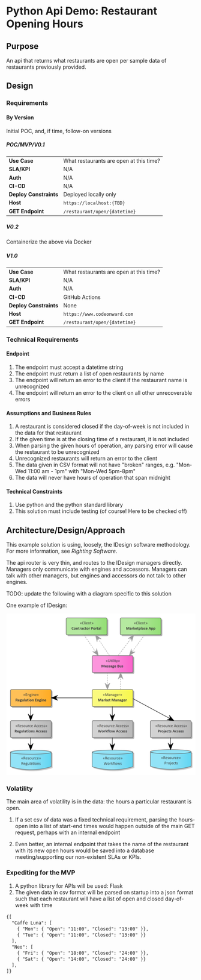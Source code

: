 # Python Api Demo: Restaurant Opening Hours

## Purpose

An api that returns what restaurants are open per sample data of restaurants previously provided.

## Design

### Requirements

#### By Version

Initial POC, and, if time, follow-on versions

##### POC/MVP/V0.1

|  |  |
| --- | --- |
| **Use Case** |  What restaurants are open at this time? |
| **SLA/KPI** |  N/A |
| **Auth** |  N/A |
| **CI-CD** |  N/A |
| **Deploy Constraints** |  Deployed locally only |
| **Host** | `https://localhost:{TBD}` |
| **GET Endpoint** | `/restaurant/open/{datetime}` |

##### V0.2

Containerize the above via Docker

##### V1.0

|  |  |
| --- | --- |
| **Use Case** |  What restaurants are open at this time? |
| **SLA/KPI** |  N/A |
| **Auth** |  N/A |
| **CI-CD** |  GitHub Actions |
| **Deploy Constraints** |  None |
| **Host** | `https://www.codeonward.com` |
| **GET Endpoint** | `/restaurant/open/{datetime}` |

### Technical Requirements

#### Endpoint

1. The endpoint must accept a datetime string
1. The endpoint must return a list of open restaurants by name
1. The endpoint will return an error to the client if the restaurant name is unrecognized
1. The endpoint will return an error to the client on all other unrecoverable errors

#### Assumptions and Business Rules

1. A restaurant is considered closed if the day-of-week is not included in the data for that restaurant
1. If the given time is at the closing time of a restaurant, it is not included 
1. When parsing the given hours of operation, any parsing error will cause the restaurant to be unrecognized
1. Unrecognized restaurants will return an error to the client
1. The data given in CSV format will not have "broken" ranges, e.g. "Mon-Wed 11:00 am - 1pm" with "Mon-Wed 5pm-8pm"
1. The data will never have hours of operation that span midnight

#### Technical Constraints

1. Use python and the python standard library
1. This solution must include testing (of course! Here to be checked off)

## Architecture/Design/Approach

This example solution is using, loosely, the IDesign software methodology.  For more information, see _Righting Software_.

The api router is very thin, and routes to the IDesign managers directly.  Managers only communicate with engines and accessors.  Managers can talk with other managers, but engines and accessors do not talk to other engines.

TODO: update the following with a diagram specific to this solution

One example of IDesign:

![IDesign Example](DESIGN_diagram.png)

### Volatility

The main area of volatility is in the data: the hours a particular restaurant is open.

1. If a set csv of data was a fixed technical requirement, parsing the hours-open into a list of start-end times would happen outside of the main GET request, perhaps with an internal endpoint

2. Even better, an internal endpoint that takes the name of the restaurant with its new open hours would be saved into a database meeting/supporting our non-existent SLAs or KPIs.

### Expediting for the MVP

1. A python library for APIs will be used: Flask
2. The given data in csv format will be parsed on startup into a json format such that each restaurant will have a list of open and closed day-of-week with time

```
{[
  "Caffe Luna": [
    { "Mon": { "Open": "11:00", "Closed": "13:00" }},
    { "Tue": { "Open": "11:00", "Closed": "13:00" }}
  ],
  "Neo": [
    { "Fri": { "Open": "18:00", "Closed": "24:00" }},
    { "Sat": { "Open": "14:00", "Closed": "24:00" }}
  ],
]}
```

